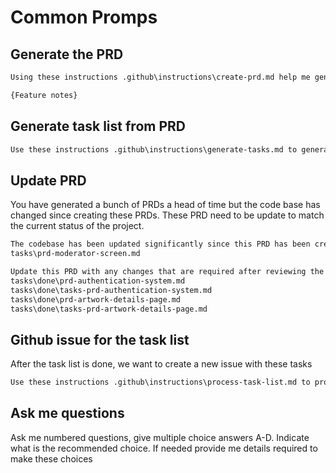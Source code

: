 # Common Promps

## Generate the PRD

```txt
Using these instructions .github\instructions\create-prd.md help me generate a PRD for the following feature

{Feature notes}
```

## Generate task list from PRD

```txt
Use these instructions .github\instructions\generate-tasks.md to generate a task list for this PRD tasks\prd-cloudflare-d1-database-migration.md
```

## Update PRD

You have generated a bunch of PRDs a head of time but the code base has changed since creating these PRDs. These PRD need to be update to match the current status of the project.

```txt
The codebase has been updated significantly since this PRD has been created.
tasks\prd-moderator-screen.md

Update this PRD with any changes that are required after reviewing the project files, and the changes that are mentioned in these files.
tasks\done\prd-authentication-system.md
tasks\done\tasks-prd-authentication-system.md
tasks\done\prd-artwork-details-page.md
tasks\done\tasks-prd-artwork-details-page.md
```

## Github issue for the task list

After the task list is done, we want to create a new issue with these tasks

```txt
Use these instructions .github\instructions\process-task-list.md to process these tasks tasks\tasks-prd-image-handling-rate-limiting.md for this PRD tasks\prd-image-handling-rate-limiting.md
```

## Ask me questions

Ask me numbered questions, give multiple choice answers A-D. Indicate what is the recommended choice. If needed provide me details required to make these choices